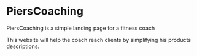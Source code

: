 # PiersCoaching

PiersCoaching is a simple landing page for a fitness coach

This website will help the coach reach clients by simplifying his products descriptions.
